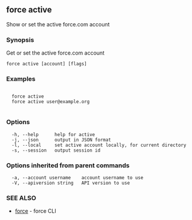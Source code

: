 ## force active

Show or set the active force.com account

### Synopsis

Get or set the active force.com account

```
force active [account] [flags]
```

### Examples

```

  force active
  force active user@example.org
  
```

### Options

```
  -h, --help      help for active
  -j, --json      output in JSON format
  -l, --local     set active account locally, for current directory
  -s, --session   output session id
```

### Options inherited from parent commands

```
  -a, --account username    account username to use
  -V, --apiversion string   API version to use
```

### SEE ALSO

* [force](force.md)	 - force CLI

